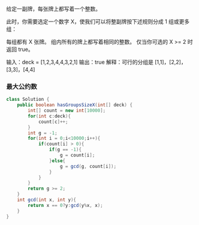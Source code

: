 给定一副牌，每张牌上都写着一个整数。

此时，你需要选定一个数字 X，使我们可以将整副牌按下述规则分成 1 组或更多组：

每组都有 X 张牌。
组内所有的牌上都写着相同的整数。
仅当你可选的 X >= 2 时返回 true。

输入：deck = [1,2,3,4,4,3,2,1]
输出：true
解释：可行的分组是 [1,1]，[2,2]，[3,3]，[4,4]

### 最大公约数
```java
class Solution {
    public boolean hasGroupsSizeX(int[] deck) {
        int[] count = new int[10000];
        for(int c:deck){
            count[c]++;
        }
        int g = -1;
        for(int i = 0;i<10000;i++){
            if(count[i] > 0){
                if(g == -1){
                    g = count[i];
                }else{
                    g = gcd(g, count[i]);
                }
            }
        }
        return g >= 2;
    }
    int gcd(int x, int y){
        return x == 0?y:gcd(y%x, x);
    }
}
```